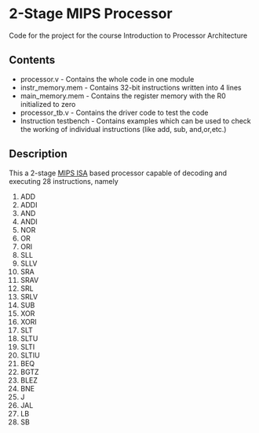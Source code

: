 # 2-Stage MIPS Processor
Code for the project for the course Introduction to Processor Architecture

## Contents
* processor.v - Contains the whole code in one module
* instr_memory.mem - Contains 32-bit instructions written into 4 lines
* main_memory.mem - Contains the register memory with the R0 initialized to zero
* processor_tb.v - Contains the driver code to test the code
* Instruction testbench - Contains examples which can be used to check the working of individual instructions (like add, sub, and,or,etc.)

## Description
This a 2-stage [MIPS ISA](https://s3-eu-west-1.amazonaws.com/downloads-mips/documents/MD00086-2B-MIPS32BIS-AFP-6.06.pdf) based processor capable of decoding and executing 28 instructions, namely
1. ADD
2. ADDI
3. AND
4. ANDI
5. NOR
6. OR
7. ORI
8. SLL
9. SLLV
10. SRA
11. SRAV
12. SRL
13. SRLV
14. SUB
15. XOR
16. XORI
17. SLT
18. SLTU
19. SLTI
20. SLTIU
21. BEQ
22. BGTZ
23. BLEZ
24. BNE
25. J
26. JAL
27. LB
28. SB

